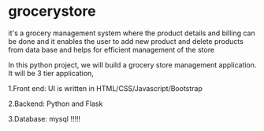 # grocerystore
it's a grocery management system where the product details and billing can be done and  it enables the user to add new product and delete products from data base and helps for efficient management of the store 

In this python project, we will build a grocery store management application. It will be 3 tier application,

1.Front end: UI is written in HTML/CSS/Javascript/Bootstrap

2.Backend: Python and Flask

3.Database: mysql      !!!!!

